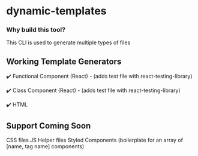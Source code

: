 # dynamic-templates

### Why build this tool?

This CLI is used to generate multiple types of files

## Working Template Generators

✔️ Functional Component (React) - (adds test file with react-testing-library)

✔️ Class Component (React) - (adds test file with react-testing-library)

✔️ HTML

## Support Coming Soon

CSS files
JS Helper files
Styled Components (boilerplate for an array of [name, tag name] components)
